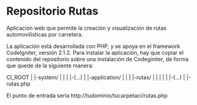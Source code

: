 Repositorio Rutas
==========================

Aplicación web que permite la creación y visualización de rutas automovilísticas por carretera.

La aplicación está desarrollada con PHP, y se apoya en el framework CodeIgniter, versión 2.1.2.
Para instalar la aplicación, hay que copiar el contenido del repositorio sobre una instalación de Codeginiter, de forma que quede de la siguiente manera:


CI_ROOT
 |
 |-system/
 |  |
 |  |-(...)
 |
 |-application/
 |   |
 |   |-rutas/
 |   |   |
 |   |   |-(...)
 |
 |-rutas.php
 
 El punto de entrada sería http://tudominio/tucarpetaci/rutas.php
 
 
